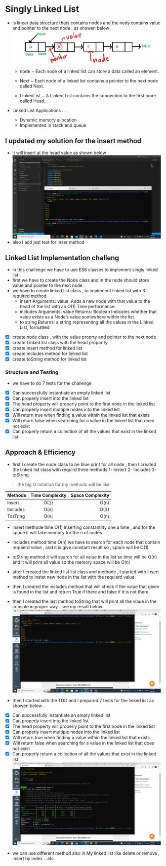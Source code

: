 # Singly Linked List 
* is linear data structure thats contains nodes and the nods contains value and pointer to the next node , as showen below 
![link](./Image/InkedLinkedlist_LI.jpg)

    * node − Each node of a linked list can store a data called an element.

    * Next − Each node of a linked list contains a pointer to the next node called Next.

    * LinkedList − A Linked List contains the connection  to the first node called Head.

* Linked List Applications . .
    * Dynamic memory allocation
    * Implemented in stack and queue

## I updated my solution for the insert method 
* it will insert at the head value as shown below 
![link](./Image/Screenshot%20(262).png)
* also I add jest test for inser method 
## Linked List Implementation challeng 
* in this challenge we have to use ES6 classes to implement singly linked list .
* first we have to create the Node class and in the node should store value and pointer to the next node .
* we have to create linked list class , to implement linked list with 3 required method 
    * insert Arguments: value ,Adds a new node with that value to the head of the list with an O(1) Time performance.
    * includes Arguments: value Returns: Boolean Indicates whether that value exists as a Node’s value somewhere within the list.
    * to string Returns: a string representing all the values in the Linked List, formatted
- [x] create node class , with the value proprty and pointer to the next node
- [x] create Linked list class with the head proparity 
- [x] create insert method for linked list 
- [x] create includes method for linked list 
- [x] create toString method for linked list 

 ### Structure and Testing
 * we have to do 7 tests for the challenge 

- [x] Can successfully instantiate an empty linked list
- [x] Can properly insert into the linked list
- [x] The head property will properly point to the first node in the linked list
- [x] Can properly insert multiple nodes into the linked list
- [x] Will return true when finding a value within the linked list that exists
- [x] Will return false when searching for a value in the linked list that does not exist
- [x] Can properly return a collection of all the values that exist in the linked list

## Approach & Efficiency
* first I create the node class to be blue print for all node , then I created the linked list class with requird three methods 1- instert  2- includes  3- toString 

> the big O notation for my methods will be like 

| Methode     | Time Complexity  | Space Complexity     |
| :---        |    :----:        |     ---:      |
| Insert      |    O(1)          |      O(n)     |
| Includes    |    O(n)          |      O(1)     |
| TosTring    |    O(n)          |      O(n)     |

* insert methode time O(1) inserting constantlity one a time , and for the space it will take memory for the n of nodes 
* includes method time O(n) we have to search for each node that contain requierd value , and it is give constant result so , space will be O(1)
* toString method it will search for all value in the list so time will be O(n) and it will print all value so the memory space will be O(n)

* after I created the linked list list class and methode , I started with insert method to instet new node in the list with the requierd value 
* then I created the includes method that will check if the value that given is found in the list and return True if there and false if it is not there 
* then I created the last method toString that will print all the vlaue in the console in proper way . see my result below 
![link](./Image/Screenshot%20(180).png)

* then I started with the TDD and I prepared 7 tests for the linked list as showen below .
- [x] Can successfully instantiate an empty linked list
- [x] Can properly insert into the linked list
- [x] The head property will properly point to the first node in the linked list
- [x] Can properly insert multiple nodes into the linked list
- [x] Will return true when finding a value within the linked list that exists
- [x] Will return false when searching for a value in the linked list that does not exist
- [x] Can properly return a collection of all the values that exist in the linked list
![link](./Image/Screenshot%20(181).png)

* we can use different method also in My linked list like delete or remove , insert by index ...etc 



